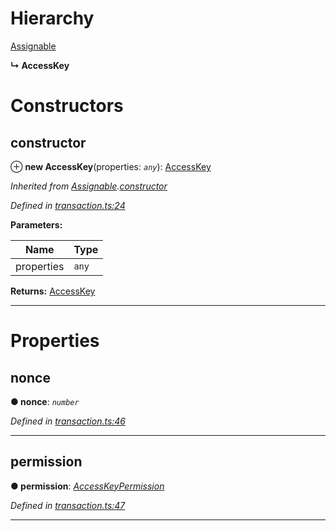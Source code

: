 

# Hierarchy

 [Assignable](_transaction_.assignable.md)

**↳ AccessKey**

# Constructors

<a id="constructor"></a>

##  constructor

⊕ **new AccessKey**(properties: *`any`*): [AccessKey](_transaction_.accesskey.md)

*Inherited from [Assignable](_transaction_.assignable.md).[constructor](_transaction_.assignable.md#constructor)*

*Defined in [transaction.ts:24](https://github.com/nearprotocol/nearlib/blob/fb0e31a/src.ts/transaction.ts#L24)*

**Parameters:**

| Name | Type |
| ------ | ------ |
| properties | `any` |

**Returns:** [AccessKey](_transaction_.accesskey.md)

___

# Properties

<a id="nonce"></a>

##  nonce

**● nonce**: *`number`*

*Defined in [transaction.ts:46](https://github.com/nearprotocol/nearlib/blob/fb0e31a/src.ts/transaction.ts#L46)*

___
<a id="permission"></a>

##  permission

**● permission**: *[AccessKeyPermission](_transaction_.accesskeypermission.md)*

*Defined in [transaction.ts:47](https://github.com/nearprotocol/nearlib/blob/fb0e31a/src.ts/transaction.ts#L47)*

___

